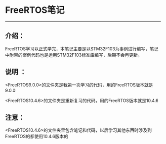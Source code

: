 # FreeRTOS笔记

------



## 介绍：

FreeRTOS学习以正式学完，本笔记主要是以STM32F103为事例进行编写，笔记中附带的案例代码也是运用STM32F103标准库编写，后期不会再更新。



## 说明 ：

<FreeRTOS9.0.0>的文件夹是我第一次学习的代码，用的FreeRTOS版本就是9.0.0

<FreeRTOS10.4.6>的文件夹是重新复习的代码，用的FreeRTOS版本就是10.4.6



## 注意：

<FreeRTOS10.4.6>的文件夹里包含笔记和代码，以后学习其他东西时涉及到FreeRTOS的都使用10.4.6版本的